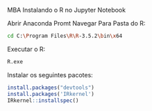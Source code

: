 MBA
Instalando o R no Jupyter Notebook

Abrir Anaconda Promt
Navegar Para Pasta do R:

```bash
cd C:\Program Files\R\R-3.5.2\bin\x64
```
Executar o R:
```bash
R.exe
```

Instalar os seguintes pacotes:
```R
install.packages("devtools")
install.packages('IRkernel')
IRkernel::installspec()
```

